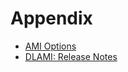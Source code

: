 # Appendix<a name="appendix"></a>


+ [AMI Options](ami-options.md)
+ [DLAMI: Release Notes](appendix-ami-release-notes.md)